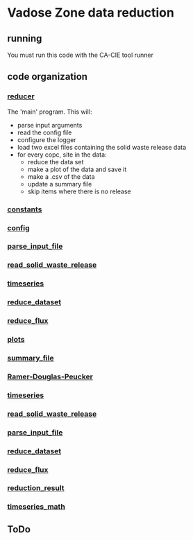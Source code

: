 # Vadose Zone data reduction

## running

You must run this code with the CA-CIE tool runner

## code organization
### [reducer](reducer.py) 
The 'main' program.  This will:
- parse input arguments
- read the config file
- configure the logger
- load two excel files containing the solid waste release data
- for every copc, site in the data:
  - reduce the data set
  - make a plot of the data and save it
  - make a .csv of the data
  - update a summary file
  - skip items where there is no release

### [constants](constants.py)
### [config](config.py)
### [parse_input_file](parse_input_file.py)
### [read_solid_waste_release](read_solid_waste_release.py)
### [timeseries](timeseries.py)
### [reduce_dataset](reduce_dataset.py)
### [reduce_flux](reduce_flux.py)
### [plots](plots.py)
### [summary_file](summary_file.py)
### [Ramer-Douglas-Peucker](rpd.py)
### [timeseries](timeseries.py)
### [read_solid_waste_release](read_solid_waste_release.py)
### [parse_input_file](parse_input_file.py)
### [reduce_dataset](reduce_dataset.py)
### [reduce_flux](reduce_flux.py)
### [reduction_result](reduction_result.py)
### [timeseries_math](timeseries_math.py)

## ToDo

